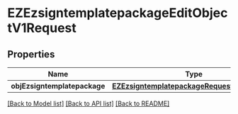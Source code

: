 # EZEzsigntemplatepackageEditObjectV1Request

## Properties
Name | Type | Description | Notes
------------ | ------------- | ------------- | -------------
**objEzsigntemplatepackage** | [**EZEzsigntemplatepackageRequestCompound***](EZEzsigntemplatepackageRequestCompound.md) |  | 

[[Back to Model list]](../README.md#documentation-for-models) [[Back to API list]](../README.md#documentation-for-api-endpoints) [[Back to README]](../README.md)


